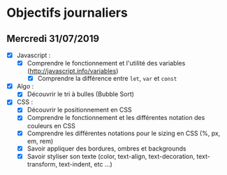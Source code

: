 # Objectifs journaliers

## Mercredi 31/07/2019


* [X] Javascript : 
  * [X] Comprendre le fonctionnement et l'utilité des variables (http://javascript.info/variables)
    * [X] Comprendre la différence entre `let`, `var` et `const`

* [X] Algo : 
  * [X] Découvrir le tri à bulles (Bubble Sort)

* [X] CSS : 
  * [X] Découvrir le positionnement en CSS
  * [X] Comprendre le fonctionnement et les différentes notation des couleurs en CSS
  * [X] Comprendre les différentes notations pour le sizing en CSS (%, px, em, rem)
  * [X] Savoir appliquer des bordures, ombres et backgrounds
  * [X] Savoir styliser son texte (color, text-align, text-decoration, text-transform, text-indent, etc …)
